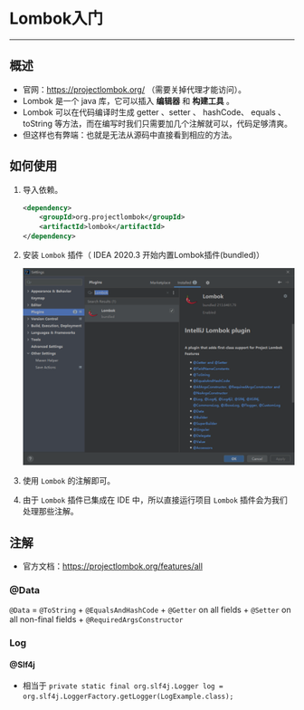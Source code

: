 # Lombok入门

---

## 概述

- 官网：https://projectlombok.org/ （需要关掉代理才能访问）。
- Lombok 是一个 java 库，它可以插入 **编辑器** 和 **构建工具** 。
- Lombok 可以在代码编译时生成 getter 、setter 、 hashCode、 equals 、 toString 等方法，而在编写时我们只需要加几个注解就可以，代码足够清爽。
- 但这样也有弊端：也就是无法从源码中直接看到相应的方法。

## 如何使用

1. 导入依赖。

   ```xml
   <dependency>
       <groupId>org.projectlombok</groupId>
       <artifactId>lombok</artifactId>
   </dependency>
   ```

   

2. 安装 `Lombok` 插件（ IDEA 2020.3 开始内置Lombok插件(bundled)）

   ![image-20220325210906474](Lombok入门/image-20220325210906474.png)

3. 使用 `Lombok` 的注解即可。

3. 由于 `Lombok` 插件已集成在 IDE 中，所以直接运行项目 `Lombok` 插件会为我们处理那些注解。

## 注解

- 官方文档：https://projectlombok.org/features/all

### @Data

`@Data` = `@ToString` + `@EqualsAndHashCode` + `@Getter` on all fields + `@Setter` on all non-final fields + `@RequiredArgsConstructor` 

### Log

#### @Slf4j

- 相当于 `private static final org.slf4j.Logger log = org.slf4j.LoggerFactory.getLogger(LogExample.class);`
